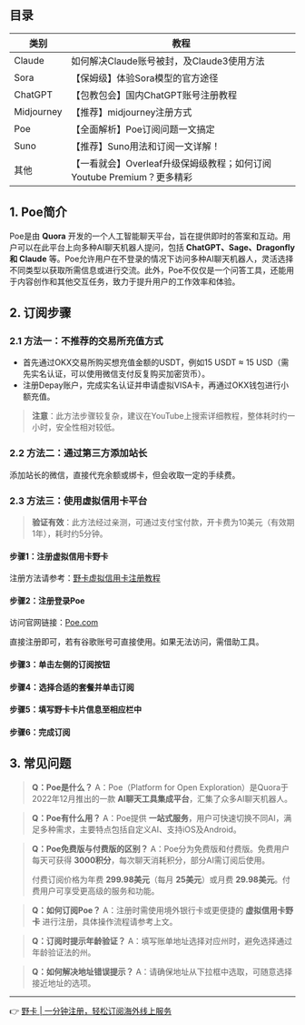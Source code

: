 ## 目录

| 类别       | 教程                                                     |
|------------|---------------------------------------------------------|
| Claude     | 如何解决Claude账号被封，及Claude3使用方法             |
| Sora       | 【保姆级】体验Sora模型的官方途径                       |
| ChatGPT    | 【包教包会】国内ChatGPT账号注册教程                   |
| Midjourney | 【推荐】midjourney注册方式                             |
| Poe        | 【全面解析】Poe订阅问题一文搞定                       |
| Suno       | 【推荐】Suno用法和订阅一文详解！                       |
| 其他       | 【一看就会】Overleaf升级保姆级教程；如何订阅Youtube Premium？更多精彩 |

## 1. Poe简介

Poe是由 **Quora** 开发的一个人工智能聊天平台，旨在提供即时的答案和互动。用户可以在此平台上向多种AI聊天机器人提问，包括 **ChatGPT、Sage、Dragonfly 和 Claude** 等。Poe允许用户在不登录的情况下访问多种AI聊天机器人，灵活选择不同类型以获取所需信息或进行交流。此外，Poe不仅仅是一个问答工具，还能用于内容创作和其他交互任务，致力于提升用户的工作效率和体验。

## 2. 订阅步骤

### 2.1 方法一：不推荐的交易所充值方式

- 首先通过OKX交易所购买想充值金额的USDT，例如15 USDT ≈ 15 USD（需先实名认证，可以使用微信支付反复购买加密货币）。
- 注册Depay账户，完成实名认证并申请虚拟VISA卡，再通过OKX钱包进行小额充值。

> **注意**：此方法步骤较复杂，建议在YouTube上搜索详细教程，整体耗时约一小时，安全性相对较低。

### 2.2 方法二：通过第三方添加站长

添加站长的微信，直接代充余额或绑卡，但会收取一定的手续费。

### 2.3 方法三：使用虚拟信用卡平台

> **验证有效**：此方法经过亲测，可通过支付宝付款，开卡费为10美元（有效期1年），耗时约5分钟。

#### 步骤1：注册虚拟信用卡野卡

注册方法请参考：[野卡虚拟信用卡注册教程](https://bit.ly/bewildcard)

#### 步骤2：注册登录Poe

访问官网链接：[Poe.com](https://poe.com/) 

直接注册即可，若有谷歌账号可直接使用。如果无法访问，需借助工具。

#### 步骤3：单击左侧的订阅按钮

#### 步骤4：选择合适的套餐并单击订阅

#### 步骤5：填写野卡卡片信息至相应栏中

#### 步骤6：完成订阅

## 3. 常见问题

> **Q：Poe是什么？**
> A：Poe（Platform for Open Exploration）是Quora于2022年12月推出的一款 **AI聊天工具集成平台**，汇集了众多AI聊天机器人。

> **Q：Poe有什么用？**
> A：Poe提供 **一站式服务**，用户可快速切换不同AI，满足多种需求，主要特点包括自定义AI、支持iOS及Android。

> **Q：Poe免费版与付费版的区别？**
> A：Poe分为免费版和付费版。免费用户每天可获得 **3000积分**，每次聊天消耗积分，部分AI需订阅后使用。
>
> 付费订阅价格为年费 **299.98美元**（每月 **25美元**）或月费 **29.98美元**。付费用户可享受更高级的服务和功能。

> **Q：如何订阅Poe？**
> A：注册时需使用境外银行卡或更便捷的 **虚拟信用卡野卡** 进行注册，具体操作流程请参考上文。

> **Q：订阅时提示年龄验证？**
> A：填写账单地址选择对应州时，避免选择通过年龄验证法的州。

> **Q：如何解决地址错误提示？**
> A：请确保地址从下拉框中选取，可随意选择接近地址的选项。

---

👉 [野卡 | 一分钟注册，轻松订阅海外线上服务](https://bit.ly/bewildcard)